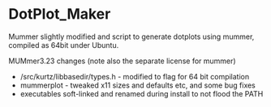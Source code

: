 # DotPlot\_Maker

Mummer slightly modified and script to generate dotplots using mummer, compiled as 64bit under Ubuntu.

MUMmer3.23 changes (note also the separate license for mummer)

- /src/kurtz/libbasedir/types.h - modified to flag for 64 bit compilation
- mummerplot - tweaked x11 sizes and defaults etc, and some bug fixes
- executables soft-linked and renamed during install to not flood the PATH

